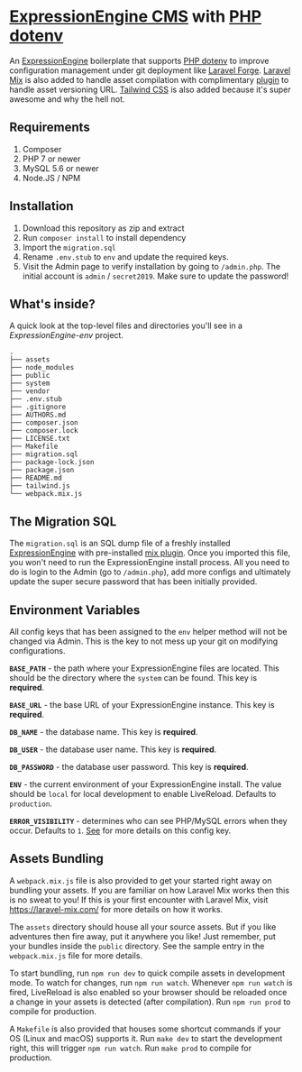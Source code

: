# [ExpressionEngine CMS](https://github.com/ExpressionEngine/ExpressionEngine) with [PHP dotenv](https://github.com/vlucas/phpdotenv)

An [ExpressionEngine](https://github.com/ExpressionEngine/ExpressionEngine) boilerplate that supports [PHP dotenv](https://github.com/vlucas/phpdotenv) to improve configuration management under git deployment like [Laravel Forge](https://forge.laravel.com/). [Laravel Mix](https://laravel-mix.com/) is also added to handle asset compilation with complimentary [plugin](https://github.com/webteractive/mix) to handle asset versioning URL. [Tailwind CSS](https://tailwindcss.com/docs/what-is-tailwind/) is also added because it's super awesome and why the hell not.

## Requirements
1. Composer
2. PHP 7 or newer
3. MySQL 5.6 or newer
4. Node.JS / NPM

## Installation
1. Download this repository as zip and extract<!-- or run `composer create-project webteractive\ExpressionEngine-env your-app`-->
2. Run `composer install` to install dependency
3. Import the `migration.sql`
4. Rename `.env.stub` to `env` and update the required keys.
5. Visit the Admin page to verify installation by going to `/admin.php`. The initial account is `admin` / `secret2019`. Make sure to update the password!

## What's inside?
A quick look at the top-level files and directories you'll see in a *ExpressionEngine-env* project.

```
.
├── assets
├── node_modules
├── public
├── system
├── vendor
├── .env.stub
├── .gitignore
├── AUTHORS.md
├── composer.json
├── composer.lock
├── LICENSE.txt
├── Makefile
├── migration.sql
├── package-lock.json
├── package.json
├── README.md
├── tailwind.js
└── webpack.mix.js
```

## The Migration SQL
The `migration.sql` is an SQL dump file of a freshly installed [ExpressionEngine](https://github.com/ExpressionEngine/ExpressionEngine) with pre-installed [mix plugin](https://github.com/webteractive/mix). Once you imported this file, you won't need to run the ExpressionEngine install process. All you need to do is login to the Admin (go to `/admin.php`), add more configs and ultimately update the super secure password that has been initially provided.

## Environment Variables
All config keys that has been assigned to the `env` helper method will not be changed via Admin. This is the key to not mess up your git on modifying configurations.

**`BASE_PATH`** - the path where your ExpressionEngine files are located. This should be the directory where the `system` can be found. This key is **required**.

**`BASE_URL`** - the base URL of your ExpressionEngine instance. This key is **required**.

**`DB_NAME`** - the database name. This key is **required**.

**`DB_USER`** - the database user name. This key is **required**.

**`DB_PASSWORD`** - the database user password. This key is **required**.

**`ENV`** - the current environment of your ExpressionEngine install. The value should be `local` for local development to enable LiveReload. Defaults to `production`. 

**`ERROR_VISIBILITY`** - determines who can see PHP/MySQL errors when they occur. Defaults to `1`. [See](https://docs.expressionengine.com/latest/general/system-configuration-overrides.html#debug) for more details on this config key.

## Assets Bundling
A `webpack.mix.js` file is also provided to get your started right away on bundling your assets. If you are familiar on how Laravel Mix works then this is no sweat to you! If this is your first encounter with Laravel Mix, visit https://laravel-mix.com/ for more details on how it works.

The `assets` directory should house all your source assets. But if you like adventures then fire away, put it anywhere you like! Just remember, put your bundles inside the `public` directory. See the sample entry in the `webpack.mix.js` file for more details.

To start bundling, run `npm run dev` to quick compile assets in development mode. To watch for changes, run `npm run watch`. Whenever `npm run watch` is fired, LiveReload is also enabled so your browser should be reloaded once a change in your assets is detected (after compilation). Run `npm run prod` to compile for production.

A `Makefile` is also provided that houses some shortcut commands if your OS (Linux and macOS) supports it. Run `make dev` to start the development right, this will trigger `npm run watch`. Run `make prod` to compile for production.



